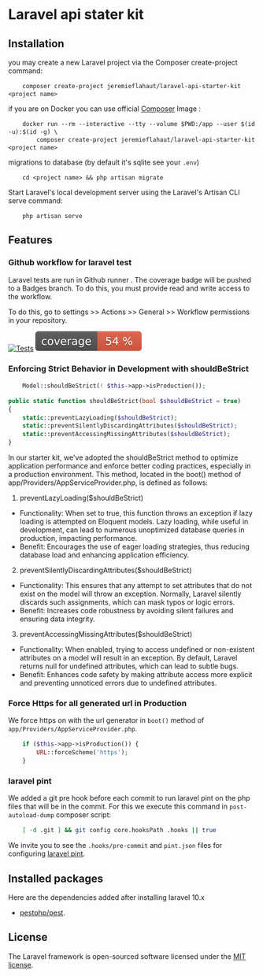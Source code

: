 # Laravel api stater kit

## Installation

you may create a new Laravel project via the Composer create-project command:

```
    composer create-project jeremieflahaut/laravel-api-starter-kit <project name>
```

if you are on Docker you can use official [Composer](https://hub.docker.com/_/composer) Image : 

```
    docker run --rm --interactive --tty --volume $PWD:/app --user $(id -u):$(id -g) \ 
        composer create-project jeremieflahaut/laravel-api-starter-kit <project name>
```

migrations to database (by default it's sqlite see your `.env`)

```
    cd <project name> && php artisan migrate
```

Start Laravel's local development server using the Laravel's Artisan CLI serve command:

```
    php artisan serve
```

## Features

### Github workflow for laravel test

Laravel tests are run in Github runner . The coverage badge will be pushed to a Badges branch. To do this, you must provide read and write access to the workflow.<br>

To do this, go to settings >> Actions >> General >> Workflow permissions in your repository.

[![Tests](https://github.com/jeremieflahaut/laravel-api-starter-kit/actions/workflows/tests.yml/badge.svg)](https://github.com/jeremieflahaut/laravel-api-starter-kit/actions/workflows/tests.yml)
![Coverage](https://github.com/jeremieflahaut/laravel-api-starter-kit/blob/badges/coverage.svg?raw=true&sanitize=true&branch=badges)

### Enforcing Strict Behavior in Development with shouldBeStrict

```php
    Model::shouldBeStrict(! $this->app->isProduction());
```

```php
public static function shouldBeStrict(bool $shouldBeStrict = true)
{
    static::preventLazyLoading($shouldBeStrict);
    static::preventSilentlyDiscardingAttributes($shouldBeStrict);
    static::preventAccessingMissingAttributes($shouldBeStrict);
}
```

In our starter kit, we've adopted the shouldBeStrict method to optimize application performance and enforce better coding practices, especially in a production environment. This method, located in the boot() method of app/Providers/AppServiceProvider.php, is defined as follows:

1. preventLazyLoading($shouldBeStrict)
- Functionality: When set to true, this function throws an exception if lazy loading is attempted on Eloquent models. Lazy loading, while useful in development, can lead to numerous unoptimized database queries in production, impacting performance.
- Benefit: Encourages the use of eager loading strategies, thus reducing database load and enhancing application efficiency.

2. preventSilentlyDiscardingAttributes($shouldBeStrict)
- Functionality: This ensures that any attempt to set attributes that do not exist on the model will throw an exception. Normally, Laravel silently discards such assignments, which can mask typos or logic errors.
- Benefit: Increases code robustness by avoiding silent failures and ensuring data integrity.

3. preventAccessingMissingAttributes($shouldBeStrict)
- Functionality: When enabled, trying to access undefined or non-existent attributes on a model will result in an exception. By default, Laravel returns null for undefined attributes, which can lead to subtle bugs.
- Benefit: Enhances code safety by making attribute access more explicit and preventing unnoticed errors due to undefined attributes.

### Force Https for all generated url in Production

We force https on with the url generator in `boot()` method of `app/Providers/AppServiceProvider.php`.

```php
    if ($this->app->isProduction()) {
        URL::forceScheme('https');
    }
```

### laravel pint
We added a git pre hook before each commit to run laravel pint on the php files that will be in the commit. 
For this we execute this command in `post-autoload-dump` composer script: 

```bash
    [ -d .git ] && git config core.hooksPath .hooks || true
```

We invite you to see the `.hooks/pre-commit` and `pint.json` files for configuring [laravel pint](https://laravel.com/docs/10.x/pint).

## Installed packages
Here are the dependencies added after installing laravel 10.x

- [pestphp/pest](https://pestphp.com/).

## License

The Laravel framework is open-sourced software licensed under the [MIT license](https://opensource.org/licenses/MIT).
